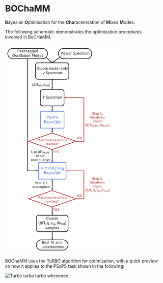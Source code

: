 # BOChaMM
**B**ayesian **O**ptimisation for the **Cha**racterisation of **M**ixed **M**odes.

The following schematic demonstrates the optimization procedures involved in BoCHaMM. 

<img src="assets/flowchart.png" alt= “” width=380 height=680>

BOChaMM uses the [TuRBO](https://github.com/uber-research/TuRBO) algorithm for optimization, with a quick preview on how it applies to the PSxPS task shown in the following: 

![Turbo turbo turbo wheeeeee.](https://thumbs.gfycat.com/LinedPleasantHypsilophodon-size_restricted.gif)


